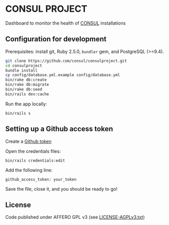 # CONSUL PROJECT

Dashboard to monitor the health of [CONSUL](https://github.com/consul/consul) installations

## Configuration for development

Prerequisites: install git, Ruby 2.5.0, `bundler` gem, and PostgreSQL (>=9.4).

```bash
git clone https://github.com/consul/consulproject.git
cd consulproject
bundle install
cp config/database.yml.example config/database.yml
bin/rake db:create
bin/rake db:migrate
bin/rake db:seed
bin/rails dev:cache
```

Run the app locally:

```
bin/rails s
```

## Setting up a Github access token
Create a [Github token](https://help.github.com/articles/creating-a-personal-access-token-for-the-command-line/)

Open the credentials files:
```
bin/rails credentials:edit
```

Add the following line:
```
github_access_token: your_token
```

Save the file, close it, and you should be ready to go!

## License

Code published under AFFERO GPL v3 (see [LICENSE-AGPLv3.txt](LICENSE-AGPLv3.txt))

